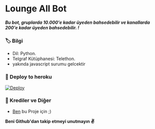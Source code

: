 # Lounge All Bot
_**Bu bot, gruplarda 10.000'e kadar üyeden bahsedebilir ve kanallarda 200'e kadar üyeden bahsedebilir. !**_

### 🏷 Bilgi
- Dil: Python.
- Telgraf Kütüphanesi: Telethon.
- yakında javascript surumu gelcektir

### 🚀 Deploy to heroku
[![Deploy](https://www.herokucdn.com/deploy/button.svg)](https://heroku.com/deploy?template=https://github.com/Yusifdi/loungetagger)

### 🎯 Krediler ve Diğer
- [Ben](https://github.com/bodrumlubebek) bu Proje için ;)

**Beni Github'dan takip etmeyi unutmayın ✌️**
